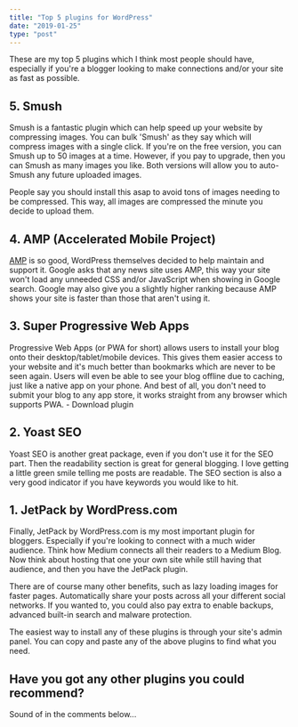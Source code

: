 ```yaml
---
title: "Top 5 plugins for WordPress"
date: "2019-01-25"
type: "post"
---
```


These are my top 5 plugins which I think most people should have, especially if you're a blogger looking to make connections and/or your site as fast as possible.

## 5\. Smush

Smush is a fantastic plugin which can help speed up your website by compressing images. You can bulk 'Smush' as they say which will compress images with a single click. If you're on the free version, you can Smush up to 50 images at a time. However, if you pay to upgrade, then you can Smush as many images you like. Both versions will allow you to auto-Smush any future uploaded images.

People say you should install this asap to avoid tons of images needing to be compressed. This way, all images are compressed the minute you decide to upload them.

## 4\. AMP (Accelerated Mobile Project)

[AMP](https://www.ampproject.org) is so good, WordPress themselves decided to help maintain and support it. Google asks that any news site uses AMP, this way your site won't load any unneeded CSS and/or JavaScript when showing in Google search. Google may also give you a slightly higher ranking because AMP shows your site is faster than those that aren't using it.

## 3\. Super Progressive Web Apps

Progressive Web Apps (or PWA for short) allows users to install your blog onto their desktop/tablet/mobile devices. This gives them easier access to your website and it's much better than bookmarks which are never to be seen again. Users will even be able to see your blog offline due to caching, just like a native app on your phone. And best of all, you don't need to submit your blog to any app store, it works straight from any browser which supports PWA. - Download plugin

## 2\. Yoast SEO

Yoast SEO is another great package, even if you don't use it for the SEO part. Then the readability section is great for general blogging. I love getting a little green smile telling me posts are readable. The SEO section is also a very good indicator if you have keywords you would like to hit.

## 1\. JetPack by WordPress.com

Finally, JetPack by WordPress.com is my most important plugin for bloggers. Especially if you're looking to connect with a much wider audience. Think how Medium connects all their readers to a Medium Blog. Now think about hosting that one your own site while still having that audience, and then you have the JetPack plugin.

There are of course many other benefits, such as lazy loading images for faster pages. Automatically share your posts across all your different social networks. If you wanted to, you could also pay extra to enable backups, advanced built-in search and malware protection.

The easiest way to install any of these plugins is through your site's admin panel. You can copy and paste any of the above plugins to find what you need.

## Have you got any other plugins you could recommend?

Sound of in the comments below...
